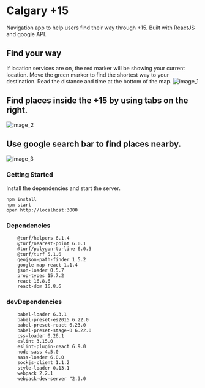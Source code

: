 # Calgary +15

Navigation app to help users find their way through +15. Built with ReactJS and google API.

## Find your way
If location services are on, the red marker will be showing your current location. Move the green marker to find the shortest way to your destination. Read the distance and time at the bottom of the map.
![image_1](https://github.com/jgrimshaw/Plus-Fifteen-App/blob/readme.md/docs/image_1.png?raw=true)

## Find places inside the +15 by using tabs on the right.
![image_2](https://github.com/jgrimshaw/Plus-Fifteen-App/blob/readme.md/docs/image_2.png?raw=true)

## Use google search bar to find places nearby.
![image_3](https://github.com/jgrimshaw/Plus-Fifteen-App/blob/readme.md/docs/image_3.png?raw=true)

### Getting Started

Install the dependencies and start the server.

```
npm install
npm start
open http://localhost:3000
```
### Dependencies
``` @turf/explode 5.1.5
    @turf/helpers 6.1.4
    @turf/nearest-point 6.0.1
    @turf/polygon-to-line 6.0.3
    @turf/turf 5.1.6
    geojson-path-finder 1.5.2
    google-map-react 1.1.4
    json-loader 0.5.7
    prop-types 15.7.2
    react 16.8.6
    react-dom 16.8.6
```

### devDependencies
``` babel-core 6.23.1
    babel-loader 6.3.1
    babel-preset-es2015 6.22.0
    babel-preset-react 6.23.0
    babel-preset-stage-0 6.22.0
    css-loader 0.26.1
    eslint 3.15.0
    eslint-plugin-react 6.9.0
    node-sass 4.5.0
    sass-loader 6.0.0
    sockjs-client 1.1.2
    style-loader 0.13.1
    webpack 2.2.1
    webpack-dev-server "2.3.0
```
